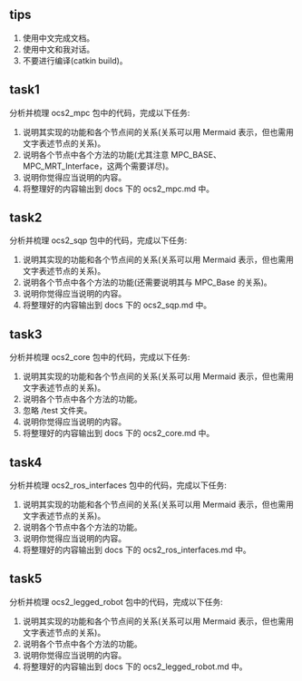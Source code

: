 ## tips
1. 使用中文完成文档。
2. 使用中文和我对话。
3. 不要进行编译(catkin build)。

## task1
分析并梳理 ocs2_mpc 包中的代码，完成以下任务:
1. 说明其实现的功能和各个节点间的关系(关系可以用 Mermaid 表示，但也需用文字表述节点的关系)。
2. 说明各个节点中各个方法的功能(尤其注意 MPC_BASE、MPC_MRT_Interface，这两个需要详尽)。
3. 说明你觉得应当说明的内容。
4. 将整理好的内容输出到 docs 下的 ocs2_mpc.md 中。

## task2
分析并梳理 ocs2_sqp 包中的代码，完成以下任务:
1. 说明其实现的功能和各个节点间的关系(关系可以用 Mermaid 表示，但也需用文字表述节点的关系)。
2. 说明各个节点中各个方法的功能(还需要说明其与 MPC_Base 的关系)。
3. 说明你觉得应当说明的内容。
4. 将整理好的内容输出到 docs 下的 ocs2_sqp.md 中。

## task3
分析并梳理 ocs2_core 包中的代码，完成以下任务:
1. 说明其实现的功能和各个节点间的关系(关系可以用 Mermaid 表示，但也需用文字表述节点的关系)。
2. 说明各个节点中各个方法的功能。
3. 忽略 /test 文件夹。
4. 说明你觉得应当说明的内容。
5. 将整理好的内容输出到 docs 下的 ocs2_core.md 中。

## task4
分析并梳理 ocs2_ros_interfaces 包中的代码，完成以下任务:
1. 说明其实现的功能和各个节点间的关系(关系可以用 Mermaid 表示，但也需用文字表述节点的关系)。
2. 说明各个节点中各个方法的功能。
3. 说明你觉得应当说明的内容。
4. 将整理好的内容输出到 docs 下的 ocs2_ros_interfaces.md 中。

## task5
分析并梳理 ocs2_legged_robot 包中的代码，完成以下任务:
1. 说明其实现的功能和各个节点间的关系(关系可以用 Mermaid 表示，但也需用文字表述节点的关系)。
2. 说明各个节点中各个方法的功能。
3. 说明你觉得应当说明的内容。
4. 将整理好的内容输出到 docs 下的 ocs2_legged_robot.md 中。